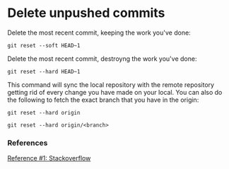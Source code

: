 # Delete unpushed commits

Delete the most recent commit, keeping the work you've done:

```
git reset --soft HEAD~1
```

Delete the most recent commit, destroyng the work you've done:

```
git reset --hard HEAD~1
```

This command will sync the local repository with the remote repository getting rid of every change you have made on your local. You can also do the following to fetch the exact branch that you have in the origin:

```
git reset --hard origin
```

```
git reset --hard origin/<branch>
```

### References

[Reference #1: Stackoverflow](https://stackoverflow.com/questions/3197413/how-do-i-delete-unpushed-git-commits)
